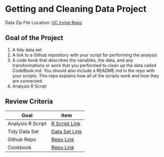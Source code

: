 # Getting and Cleaning Data Project
Data Zip File Location: [UC Irvine Repo](https://d396qusza40orc.cloudfront.net/getdata%2Fprojectfiles%2FUCI%20HAR%20Dataset.zip "Clicking will download the data")

## Goal of the Project
1. A tidy data set 
2. A link to a Github repository with your script for performing the analysis 
3. A code book that describes the variables, the data, and any transformations or work that you performed to clean up the data called CodeBook.md. You should also include a README.md in the repo with your scripts. This repo explains how all of the scripts work and how they are connected.
4. Analysis R Script

## Review Criteria

Goal | Item 
--- | --- 
Analysis R Script | [R Script Link](https://github.com/lk92dtsps/Data-Science-Specialization-Getting-and-Cleaning-Data_3/blob/main/run_analysis.R "run_analysis.R")
Tidy Data Set | [Data Set Link](https://github.com/lk92dtsps/Data-Science-Specialization-Getting-and-Cleaning-Data_3/blob/main/tidyData.txt "Clean Data Set")
Github Repo | [Repo Link](https://github.com/lk92dtsps/Data-Science-Specialization-Getting-and-Cleaning-Data_3 "Repo")
Cookbook | [Repo Link](https://github.com/lk92dtsps/Data-Science-Specialization-Getting-and-Cleaning-Data_3/blob/main/CodeBook.md "CodeBook.md")
